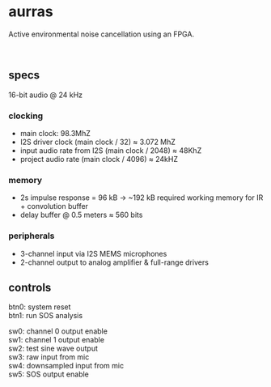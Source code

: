 # aurras

Active environmental noise cancellation using an FPGA.

<br />

## specs

16-bit audio @ 24 kHz

### clocking

- main clock: 98.3MhZ
- I2S driver clock (main clock / 32) ≈ 3.072 MhZ
- input audio rate from I2S (main clock / 2048) ≈ 48KhZ
- project audio rate (main clock / 4096) ≈ 24kHZ

### memory

- 2s impulse response = 96 kB → ~192 kB required working memory for IR + convolution buffer
- delay buffer @ 0.5 meters ≈ 560 bits

### peripherals

- 3-channel input via I2S MEMS microphones
- 2-channel output to analog amplifier & full-range drivers

## controls

btn0: system reset\
btn1: run SOS analysis

sw0: channel 0 output enable\
sw1: channel 1 output enable\
sw2: test sine wave output\
sw3: raw input from mic\
sw4: downsampled input from mic\
sw5: SOS output enable
